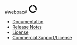 #webpac# <img src="icons/icon.png" width="30">

- [Documentation](https://github.com/proemmer/webpac-docs)
- [Release Notes](https://github.com/proemmer/webpac/releases)
- [License](LICENSE.md)
- [Commercial Support/License](http://www.insite-gmbh.de/kontakt.html)


